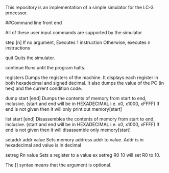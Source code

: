 This repository is an implementation of a simple simulator for the LC-3 processor. 


##Command line front end

All of these user input commands are supported by the simulator

step [n]
  If no argument, Executes 1 instruction
  Otherwise, executes n instructions

quit
  Quits the simulator.

continue
  Runs until the program halts.

registers
  Dumps the registers of the machine. It displays each register in both hexadecimal and
  signed decimal. It also dumps the value of the PC (in hex) and the current condition code.

dump start [end]
  Dumps the contents of memory from start to end, inclusive.
  (start and end will be in HEXADECIMAL i.e. x0, x1000, xFFFF)
  If end is not given then it will only print out memory[start]

list start [end]
  Disassembles the contents of memory from start to end, inclusive.
  (start and end will be in HEXADECIMAL i.e. x0, x1000, xFFFF)
  If end is not given then it will disassemble only memory[start]

setaddr addr value
  Sets memory address addr to value. Addr is in hexadecimal and
  value is in decimal

setreg Rn value
  Sets a register to a value ex setreg R0 10 will set R0 to 10.

The [] syntax means that the argument is optional.
